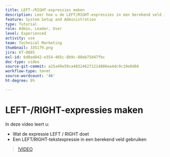```yaml
---
title: LEFT-/RIGHT-expressies maken
description: Leer hoe u de LEFT/RIGHT-expressies in een berekend veld in Adobe gebruikt [!DNL Workfront].
feature: System Setup and Administration
type: Tutorial
role: Admin, Leader, User
level: Experienced
activity: use
team: Technical Marketing
thumbnail: 335179.png
jira: KT-8885
exl-id: 6d0ad842-e354-465c-8b9c-88eb75d47fbc
doc-type: video
source-git-commit: a25a49e59ca483246271214886ea4dc9c10e8d66
workflow-type: tm+mt
source-wordcount: '46'
ht-degree: 0%

---
```


# LEFT-/RIGHT-expressies maken

In deze video leert u:

* Wat de expressie LEFT / RIGHT doet
* Een LEFT/RIGHT-tekstexpressie in een berekend veld gebruiken

>[!VIDEO](https://video.tv.adobe.com/v/335179/?quality=12&learn=on)
